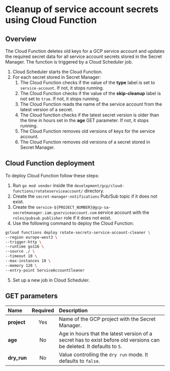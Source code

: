 # Cleanup of service account secrets using Cloud Function

## Overview

The Cloud Function deletes old keys for a GCP service account and updates the required secret data for all service account secrets stored in the Secret Manager. The function is triggered by a Cloud Scheduler job.

1. Cloud Scheduler starts the Cloud Function.
2. For each secret stored in Secret Manager:
    1. The Cloud Function checks if the value of the **type** label is set to `service-account`. If not, it stops running.
    2. The Cloud Function checks if the value of the **skip-cleanup** label is not set to `true`. If not, it stops running.
    3. The Cloud Function reads the name of the service account from the latest version of a secret.
    4. The Cloud function checks if the latest secret version is older than the time in hours set in the **age** GET parameter. If not, it stops running.
    5. The Cloud Function removes old versions of keys for the service account.
    6. The Cloud Function removes old versions of a secret stored in Secret Manager.

## Cloud Function deployment

To deploy Cloud Function follow these steps:

1. Run `go mod vendor` inside the `development/gcp/cloud-functions/rotateserviceaccount/` directory.
2. Create the `secret-manager-notifications` Pub/Sub topic if it does not exist.
3. Create the `service-${PROJECT_NUMBER}@gcp-sa-secretmanager.iam.gserviceaccount.com` service account with the `roles/pubsub.publisher` role if it does not exist.
4. Use the following command to deploy the Cloud Function:
```bash
gcloud functions deploy rotate-secrets-service-account-cleaner \
--region europe-west3 \
--trigger-http \
--runtime go116 \
--source ./ \
--timeout 10 \
--max-instances 10 \
--memory 128 \
--entry-point ServiceAccountCleaner
```
5. Set up a new job in Cloud Scheduler.


## GET parameters


| Name                           | Required | Description                                                           |
| :----------------------------- | :------: | :-------------------------------------------------------------------- |
| **project**                    |    Yes   | Name of the GCP project with the Secret Manager.|
| **age**                        |    No    | Age in hours that the latest version of a secret has to exist before old versions can be deleted. It defaults to `5`. |
| **dry_run**                    |    No    | Value controlling the `dry run` mode. It defaults to `false`.|
